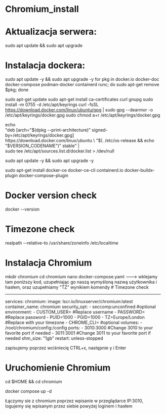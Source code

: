 # Chromium_install
# Aktualizacja serwera:
  sudo apt update && sudo apt upgrade

# Instalacja dockera:
  sudo apt update -y && sudo apt upgrade -y
  for pkg in docker.io docker-doc docker-compose podman-docker containerd runc; do sudo apt-get remove $pkg; done
  
  sudo apt-get update
  sudo apt-get install ca-certificates curl gnupg
  sudo install -m 0755 -d /etc/apt/keyrings
  curl -fsSL https://download.docker.com/linux/ubuntu/gpg | sudo gpg --dearmor -o /etc/apt/keyrings/docker.gpg
  sudo chmod a+r /etc/apt/keyrings/docker.gpg
  
  echo \
    "deb [arch="$(dpkg --print-architecture)" signed-by=/etc/apt/keyrings/docker.gpg] https://download.docker.com/linux/ubuntu \
    "$(. /etc/os-release && echo "$VERSION_CODENAME")" stable" | \
    sudo tee /etc/apt/sources.list.d/docker.list > /dev/null
  
  sudo apt update -y && sudo apt upgrade -y
  
  sudo apt-get install docker-ce docker-ce-cli containerd.io docker-buildx-plugin docker-compose-plugin
  
  # Docker version check
  docker --version

# Timezone check 
  realpath --relative-to /usr/share/zoneinfo /etc/localtime

# Instalacja Chromium 
  mkdir chromium
  cd chromium
  nano docker-compose.yaml ---> wklejamy tam poniższy kod, uzupełniając go naszą wymyśloną nazwą użytkownika i hasłem, oraz uzupełniamy "TZ" wynikiem komendy # Timezone check

  ---
services:
  chromium:
    image: lscr.io/linuxserver/chromium:latest
    container_name: chromium
    security_opt:
      - seccomp:unconfined #optional
    environment:
      - CUSTOM_USER=     #Replace username
      - PASSWORD=    #Replace password
      - PUID=1000
      - PGID=1000
      - TZ=Europe/London #Replace with your timezone
      - CHROME_CLI= #optional
    volumes:
      - /root/chromium/config:/config
    ports:
      - 3010:3000   #Change 3010 to your favorite port if needed
      - 3011:3001   #Change 3011 to your favorite port if needed
    shm_size: "1gb"
    restart: unless-stopped

zapisujemy poprzez wciśniecię CTRL+x, następnie y i Enter

# Uruchomienie Chromium
  cd $HOME && cd chromium
  
  docker compose up -d

Łączymy sie z chromium poprzez wpisanie w przeglądarce IP:3010, logujemy się wpisanym przez siebie powyżej loginem i hasłem
  
  
